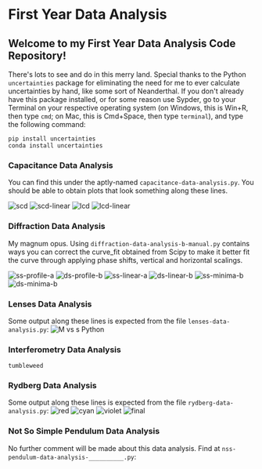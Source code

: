 # First Year Data Analysis

## Welcome to my First Year Data Analysis Code Repository!
There's lots to see and do in this merry land. Special thanks to the Python ```uncertainties``` package for eliminating the need for me to ever calculate uncertainties by hand, like some sort of Neanderthal. If you don't already have this package installed, or for some reason use Sypder, go to your Terminal on your respective operating system (on Windows, this is Win+R, then type ```cmd```; on Mac, this is Cmd+Space, then type ```terminal```), and type the following command:

```
pip install uncertainties
conda install uncertainties
```


### Capacitance Data Analysis
You can find this under the aptly-named ```capacitance-data-analysis.py```. You should be able to obtain plots that look something along these lines.

![scd](https://user-images.githubusercontent.com/41821907/145357108-f2b705be-6c1f-4a08-84de-578167f07469.png)
![scd-linear](https://user-images.githubusercontent.com/41821907/145357110-12a68086-97e7-495c-8839-94da9715f260.png)
![lcd](https://user-images.githubusercontent.com/41821907/145357099-98ada188-8823-4694-b834-db6e8c68ec8e.png)
![lcd-linear](https://user-images.githubusercontent.com/41821907/145357105-2f4a15ec-5e5c-4a7a-a76f-a187b0d8468d.png)

### Diffraction Data Analysis
My magnum opus. Using ```diffraction-data-analysis-b-manual.py``` contains ways you can correct the curve_fit obtained from Scipy to make it better fit the curve through applying phase shifts, vertical and horizontal scalings.

![ss-profile-a](https://user-images.githubusercontent.com/41821907/145357585-95d3f953-5098-4224-bfef-b53912d7a16f.png)
![ds-profile-b](https://user-images.githubusercontent.com/41821907/145357577-8249dc9f-843c-4a86-8c26-14b640ded473.png)
![ss-linear-a](https://user-images.githubusercontent.com/41821907/145357578-8e9d1de9-e9f5-4819-b179-43d46a16666a.png)
![ds-linear-b](https://user-images.githubusercontent.com/41821907/145357572-a0632d81-433d-4f48-a077-343be10afefc.png)
![ss-minima-b](https://user-images.githubusercontent.com/41821907/145357581-0f9e79fc-06c5-4a69-a66e-5ad2b6e48933.png)
![ds-minima-b](https://user-images.githubusercontent.com/41821907/145357576-9c3e18dd-ccf1-4e3c-9ade-6dc904d206e8.png)

### Lenses Data Analysis
Some output along these lines is expected from the file ```lenses-data-analysis.py```:
![M vs s  Python](https://user-images.githubusercontent.com/41821907/145358208-7150f2f2-fa99-4259-8496-e44403210b4e.png)

### Interferometry Data Analysis
```tumbleweed```

### Rydberg Data Analysis
Some output along these lines is expected from the file ```rydberg-data-analysis.py```:
![red](https://raw.githubusercontent.com/martin-he543/lab-report-spectrometry/main/red.png)
![cyan](https://raw.githubusercontent.com/martin-he543/lab-report-spectrometry/main/cyan.png)
![violet](https://raw.githubusercontent.com/martin-he543/lab-report-spectrometry/main/violet.png)
![final](https://raw.githubusercontent.com/martin-he543/lab-report-spectrometry/main/rydberg.png)

### Not So Simple Pendulum Data Analysis
No further comment will be made about this data analysis. Find at  ```nss-pendulum-data-analysis-__________.py```:
